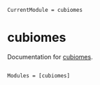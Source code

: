 ```@meta
CurrentModule = cubiomes
```

# cubiomes

Documentation for [cubiomes](https://github.com/arnaud-ma/cubiomes.jl).

```@index
```

```@autodocs
Modules = [cubiomes]
```
